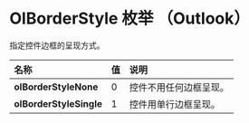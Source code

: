 
# OlBorderStyle 枚举 （Outlook）

指定控件边框的呈现方式。



|**名称**|**值**|**说明**|
|:-----|:-----|:-----|
|**olBorderStyleNone**|0|控件不用任何边框呈现。|
|**olBorderStyleSingle**|1|控件用单行边框呈现。|
